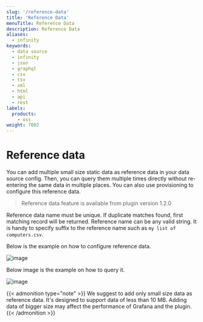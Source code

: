 ```yaml
---
slug: '/reference-data'
title: 'Reference Data'
menuTitle: Reference Data
description: Reference Data
aliases:
  - infinity
keywords:
  - data source
  - infinity
  - json
  - graphql
  - csv
  - tsv
  - xml
  - html
  - api
  - rest
labels:
  products:
    - oss
weight: 7002
---
```


# Reference data

You can add multiple small size static data as reference data in your data source config. Then, you can query them multiple times directly without re-entering the same data in multiple places. You can also use provisioning to configure this reference data.

> Reference data feature is available from plugin version 1.2.0

Reference data name must be unique. If duplicate matches found, first matching record will be returned. Reference name can be any valid string. It is handy to specify suffix to the reference name such as `my list of computers.csv`.

Below is the example on how to configure reference data.

![image](https://user-images.githubusercontent.com/153843/198975951-1642f55d-e2a8-4eab-ae18-b2f2a9d3fce1.png#center)

Below image is the example on how to query it.

![image](https://user-images.githubusercontent.com/153843/198976089-0736c591-2a53-4aac-a58f-00f3c92797f8.png#center)

{{< admonition type="note" >}}
We suggest to add only small size data as reference data.
It's designed to support data of less than 10 MB. Adding data of bigger size may affect the performance of Grafana and the plugin.
{{< /admonition >}}
